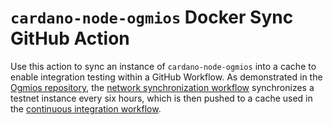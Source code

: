 # `cardano-node-ogmios` Docker Sync GitHub Action
Use this action to sync an instance of `cardano-node-ogmios` into a cache to 
enable integration testing within a GitHub Workflow. As demonstrated in the 
[Ogmios repository](), the [network synchronization workflow]() synchronizes a testnet instance 
every six hours, which is then pushed to a cache used in the [continuous integration workflow]().


['Ogmios repository']: https://github.com/CardanoSolutions/ogmios
[network synchronization workflow]: https://github.com/CardanoSolutions/ogmios/blob/master/.github/workflows/network-synchronization.yaml
[continuous integration workflow]: https://github.com/CardanoSolutions/ogmios/blob/master/.github/workflows/continuous-integration.yaml